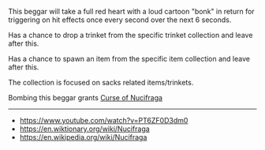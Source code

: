 This beggar will take a full red heart with a loud cartoon "bonk" in return for triggering on hit effects once every second over the next 6 seconds.

Has a chance to drop a trinket from the specific trinket collection and leave after this.

Has a chance to spawn an item from the specific item collection and leave after this.

The collection is focused on sacks related items/trinkets.

Bombing this beggar grants [Curse of Nucifraga](/docs/curses/special/Curse%20of%20Nucifraga/idea.md)

---

- https://www.youtube.com/watch?v=PT6ZF0D3dm0
- https://en.wiktionary.org/wiki/Nucifraga
- https://en.wikipedia.org/wiki/Nucifraga